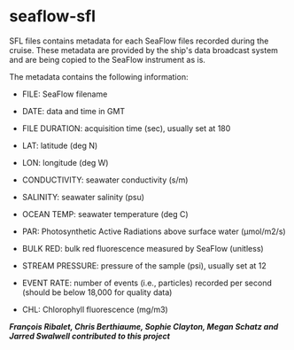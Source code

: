 # seaflow-sfl

SFL files contains metadata for each SeaFlow files recorded during the cruise. These metadata are provided by the ship's data broadcast system and are being copied to the SeaFlow instrument as is.

The metadata contains the following information:

- FILE: SeaFlow filename

- DATE: data and time in GMT

- FILE DURATION: acquisition time (sec), usually set at 180

- LAT: latitude (deg N)

- LON: longitude (deg W)

- CONDUCTIVITY: seawater conductivity (s/m)

- SALINITY: seawater salinity (psu)

- OCEAN TEMP: seawater temperature (deg C)

- PAR: Photosynthetic Active Radiations above surface water (µmol/m2/s)

- BULK RED: bulk red fluorescence measured by SeaFlow (unitless)

- STREAM PRESSURE: pressure of the sample (psi), usually set at 12

- EVENT RATE: number of events (i.e., particles) recorded per second (should be below 18,000 for quality data)

- CHL: Chlorophyll fluorescence (mg/m3)

***François Ribalet, Chris Berthiaume, Sophie Clayton, Megan Schatz and Jarred Swalwell contributed to this project***
